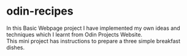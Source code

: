 # odin-recipes
In this Basic Webpage project I have implemented my own ideas and techniques which I learnt from Odin Projects Website.
<br>
This mini project has instructions to prepare a three simple breakfast dishes.
